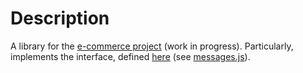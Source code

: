 # Description
A library for the [e-commerce project](https://github.com/gottfried-github/e-commerce-app) (work in progress). Particularly, implements the interface, defined [here](https://github.com/gottfried-github/e-commerce-api#messages) (see [messages.js](/messages.js)).